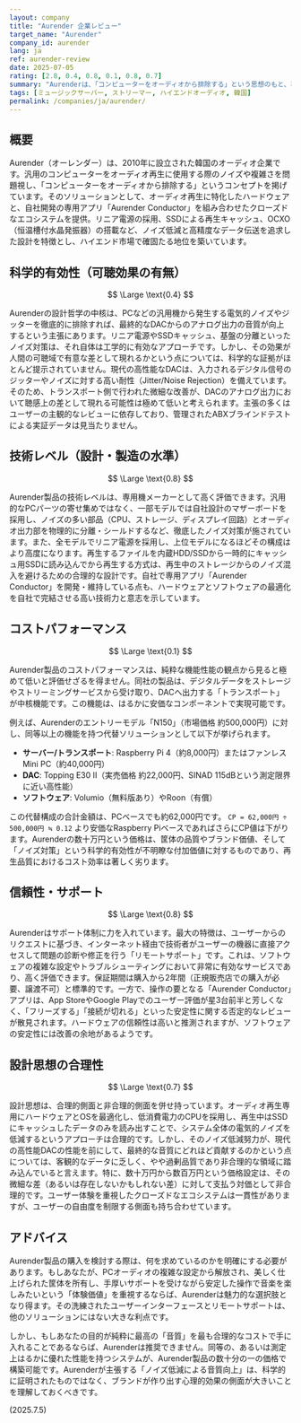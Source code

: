 ```yaml
---
layout: company
title: "Aurender 企業レビュー"
target_name: "Aurender"
company_id: aurender
lang: ja
ref: aurender-review
date: 2025-07-05
rating: [2.8, 0.4, 0.8, 0.1, 0.8, 0.7]
summary: "Aurenderは、「コンピューターをオーディオから排除する」という思想のもと、専用設計のハードウェアとソフトウェアを統合した高級ミュージックサーバーを開発する韓国の企業です。ノイズ対策を徹底したハードウェア設計は技術的に評価できる一方、その音質的優位性には科学的根拠が乏しく、価格は同等機能を持つ汎用ソリューションに比べ数十倍に達します。手厚いリモートサポートは評価できますが、コストパフォーマンスは極めて低く、合理性よりもブランドや所有感を重視するユーザー向けの製品と言えます。"
tags: [ミュージックサーバー, ストリーマー, ハイエンドオーディオ, 韓国]
permalink: /companies/ja/aurender/
---
```


## 概要

Aurender（オーレンダー）は、2010年に設立された韓国のオーディオ企業です。汎用のコンピューターをオーディオ再生に使用する際のノイズや複雑さを問題視し、「コンピューターをオーディオから排除する」というコンセプトを掲げています。そのソリューションとして、オーディオ再生に特化したハードウェアと、自社開発の専用アプリ「Aurender Conductor」を組み合わせたクローズドなエコシステムを提供。リニア電源の採用、SSDによる再生キャッシュ、OCXO（恒温槽付水晶発振器）の搭載など、ノイズ低減と高精度なデータ伝送を追求した設計を特徴とし、ハイエンド市場で確固たる地位を築いています。

## 科学的有効性（可聴効果の有無）

$$ \Large \text{0.4} $$

Aurenderの設計哲学の中核は、PCなどの汎用機から発生する電気的ノイズやジッターを徹底的に排除すれば、最終的なDACからのアナログ出力の音質が向上するという主張にあります。リニア電源やSSDキャッシュ、基盤の分離といったノイズ対策は、それ自体は工学的に有効なアプローチです。しかし、その効果が人間の可聴域で有意な差として現れるかという点については、科学的な証拠がほとんど提示されていません。現代の高性能なDACは、入力されるデジタル信号のジッターやノイズに対する高い耐性（Jitter/Noise Rejection）を備えています。そのため、トランスポート側で行われた微細な改善が、DACのアナログ出力において聴感上の差として現れる可能性は極めて低いと考えられます。主張の多くはユーザーの主観的なレビューに依存しており、管理されたABXブラインドテストによる実証データは見当たりません。

## 技術レベル（設計・製造の水準）

$$ \Large \text{0.8} $$

Aurender製品の技術レベルは、専用機メーカーとして高く評価できます。汎用的なPCパーツの寄せ集めではなく、一部モデルでは自社設計のマザーボードを採用し、ノイズの多い部品（CPU、ストレージ、ディスプレイ回路）とオーディオ出力部を物理的に分離・シールドするなど、徹底したノイズ対策が施されています。また、全モデルでリニア電源を採用し、上位モデルになるほどその構成はより高度になります。再生するファイルを内蔵HDD/SSDから一時的にキャッシュ用SSDに読み込んでから再生する方式は、再生中のストレージからのノイズ混入を避けるための合理的な設計です。自社で専用アプリ「Aurender Conductor」を開発・維持している点も、ハードウェアとソフトウェアの最適化を自社で完結させる高い技術力と意志を示しています。

## コストパフォーマンス

$$ \Large \text{0.1} $$

Aurender製品のコストパフォーマンスは、純粋な機能性能の観点から見ると極めて低いと評価せざるを得ません。同社の製品は、デジタルデータをストレージやストリーミングサービスから受け取り、DACへ出力する「トランスポート」が中核機能です。この機能は、はるかに安価なコンポーネントで実現可能です。

例えば、Aurenderのエントリーモデル「N150」（市場価格 約500,000円）に対し、同等以上の機能を持つ代替ソリューションとして以下が挙げられます。
- **サーバー/トランスポート**: Raspberry Pi 4（約8,000円）またはファンレスMini PC（約40,000円）
- **DAC**: Topping E30 II（実売価格 約22,000円、SINAD 115dBという測定限界に近い高性能）
- **ソフトウェア**: Volumio（無料版あり）やRoon（有償）

この代替構成の合計金額は、PCベースでも約62,000円です。
`CP = 62,000円 ÷ 500,000円 ≒ 0.12`
より安価なRaspberry PiベースであればさらにCP値は下がります。Aurenderの数十万円という価格は、筐体の品質やブランド価値、そして「ノイズ対策」という科学的有効性が不明瞭な付加価値に対するものであり、再生品質におけるコスト効率は著しく劣ります。

## 信頼性・サポート

$$ \Large \text{0.8} $$

Aurenderはサポート体制に力を入れています。最大の特徴は、ユーザーからのリクエストに基づき、インターネット経由で技術者がユーザーの機器に直接アクセスして問題の診断や修正を行う「リモートサポート」です。これは、ソフトウェアの複雑な設定やトラブルシューティングにおいて非常に有効なサービスであり、高く評価できます。保証期間は購入から2年間（正規販売店での購入が必要、譲渡不可）と標準的です。一方で、操作の要となる「Aurender Conductor」アプリは、App StoreやGoogle Playでのユーザー評価が星3台前半と芳しくなく、「フリーズする」「接続が切れる」といった安定性に関する否定的なレビューが散見されます。ハードウェアの信頼性は高いと推測されますが、ソフトウェアの安定性には改善の余地があるようです。

## 設計思想の合理性

$$ \Large \text{0.7} $$

設計思想は、合理的側面と非合理的側面を併せ持っています。オーディオ再生専用にハードウェアとOSを最適化し、低消費電力のCPUを採用し、再生中はSSDにキャッシュしたデータのみを読み出すことで、システム全体の電気的ノイズを低減するというアプローチは合理的です。しかし、そのノイズ低減努力が、現代の高性能DACの性能を前にして、最終的な音質にどれほど貢献するのかという点については、客観的なデータに乏しく、やや過剰品質であり非合理的な領域に踏み込んでいると言えます。特に、数十万円から数百万円という価格設定は、その微細な差（あるいは存在しないかもしれない差）に対して支払う対価として非合理的です。ユーザー体験を重視したクローズドなエコシステムは一貫性がありますが、ユーザーの自由度を制限する側面も持ち合わせています。

## アドバイス

Aurender製品の購入を検討する際は、何を求めているのかを明確にする必要があります。もしあなたが、PCオーディオの複雑な設定から解放され、美しく仕上げられた筐体を所有し、手厚いサポートを受けながら安定した操作で音楽を楽しみたいという「体験価値」を重視するならば、Aurenderは魅力的な選択肢となり得ます。その洗練されたユーザーインターフェースとリモートサポートは、他のソリューションにはない大きな利点です。

しかし、もしあなたの目的が純粋に最高の「音質」を最も合理的なコストで手に入れることであるならば、Aurenderは推奨できません。同等の、あるいは測定上はるかに優れた性能を持つシステムが、Aurender製品の数十分の一の価格で構築可能です。Aurenderが主張する「ノイズ低減による音質向上」は、科学的に証明されたものではなく、ブランドが作り出す心理的効果の側面が大きいことを理解しておくべきです。

(2025.7.5)
